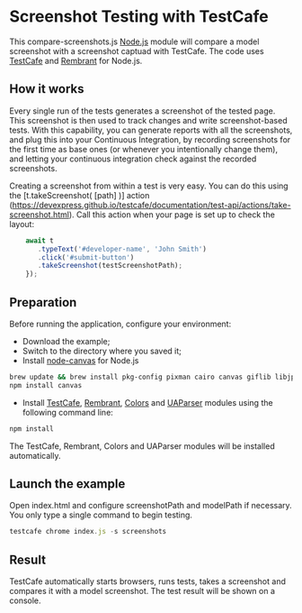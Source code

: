 # Screenshot Testing with TestCafe

This compare-screenshots.js [Node.js](https://nodejs.org/en/) module will compare a model screenshot with a screenshot captuad with TestCafe. The code uses [TestCafe](https://github.com/DevExpress/testcafe) and [Rembrant](https://github.com/imgly/rembrandt) for Node.js.

## How it works
 
Every single run of the tests generates a screenshot of the tested page. This screenshot is then used to track changes and write screenshot-based tests. With this capability, you can generate reports with all the screenshots, and plug this into your Continuous Integration, by recording screenshots for the first time as base ones (or whenever you intentionally change them), and letting your continuous integration check against the recorded screenshots.

Creating a screenshot from within a test is very easy. You can do this using the [t.takeScreenshot( [path] )] action (https://devexpress.github.io/testcafe/documentation/test-api/actions/take-screenshot.html). Call this action when your page is set up to check the layout:
```javascript
    await t
       .typeText('#developer-name', 'John Smith')
       .click('#submit-button')
       .takeScreenshot(testScreenshotPath);
    });
```
## Preparation

Before running the application, configure your environment:

- Download the example;
- Switch to the directory where you saved it;
- Install [node-canvas](https://github.com/Automattic/node-canvas/wiki/Installation---Windows) for Node.js
```bash
brew update && brew install pkg-config pixman cairo canvas giflib libjpeg
npm install canvas
```
- Install [TestCafe](https://github.com/DevExpress/testcafe), [Rembrant](https://github.com/imgly/rembrandt), [Colors](https://github.com/Marak/colors.js) and [UAParser](https://github.com/faisalman/ua-parser-js) modules using the following command line:
 ```javascript
 npm install
 ```
The TestCafe, Rembrant, Colors and UAParser modules will be installed automatically.

## Launch the example

Open index.html and configure screenshotPath and modelPath if necessary.
You only type a single command to begin testing.

 ```javascript
 testcafe chrome index.js -s screenshots
 ```
 
## Result

TestCafe automatically starts browsers, runs tests, takes a screenshot and compares it with a model screenshot. The test result will be shown on a console.
